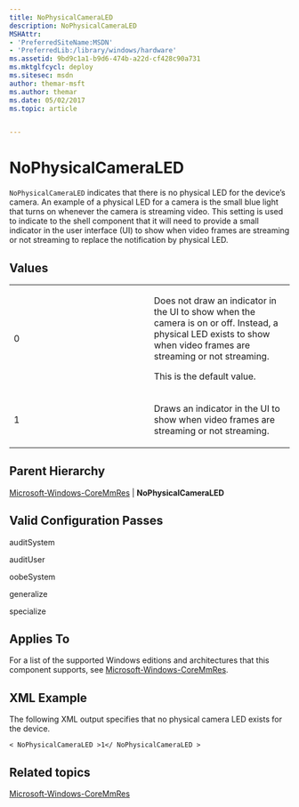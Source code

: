 ```yaml
---
title: NoPhysicalCameraLED
description: NoPhysicalCameraLED
MSHAttr:
- 'PreferredSiteName:MSDN'
- 'PreferredLib:/library/windows/hardware'
ms.assetid: 9bd9c1a1-b9d6-474b-a22d-cf428c90a731
ms.mktglfcycl: deploy
ms.sitesec: msdn
author: themar-msft
ms.author: themar
ms.date: 05/02/2017
ms.topic: article


---
```


# NoPhysicalCameraLED


`NoPhysicalCameraLED` indicates that there is no physical LED for the device’s camera. An example of a physical LED for a camera is the small blue light that turns on whenever the camera is streaming video. This setting is used to indicate to the shell component that it will need to provide a small indicator in the user interface (UI) to show when video frames are streaming or not streaming to replace the notification by physical LED.

## Values


<table>
<colgroup>
<col width="50%" />
<col width="50%" />
</colgroup>
<tbody>
<tr class="odd">
<td><p>0</p></td>
<td><p>Does not draw an indicator in the UI to show when the camera is on or off. Instead, a physical LED exists to show when video frames are streaming or not streaming.</p>
<p>This is the default value.</p></td>
</tr>
<tr class="even">
<td><p>1</p></td>
<td><p>Draws an indicator in the UI to show when video frames are streaming or not streaming.</p></td>
</tr>
</tbody>
</table>

 

## Parent Hierarchy


[Microsoft-Windows-CoreMmRes](microsoft-windows-coremmres.md) | **NoPhysicalCameraLED**

## Valid Configuration Passes


auditSystem

auditUser

oobeSystem

generalize

specialize

## Applies To


For a list of the supported Windows editions and architectures that this component supports, see [Microsoft-Windows-CoreMmRes](microsoft-windows-coremmres.md).

## XML Example


The following XML output specifies that no physical camera LED exists for the device.

```
< NoPhysicalCameraLED >1</ NoPhysicalCameraLED >
```

## Related topics


[Microsoft-Windows-CoreMmRes](microsoft-windows-coremmres.md)

 

 








